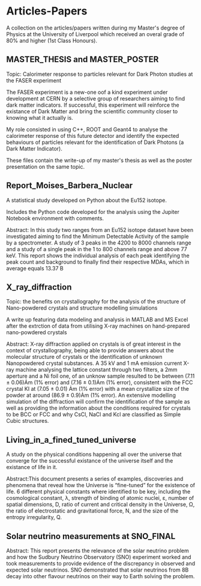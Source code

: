 # Articles-Papers
A collection on the articles/papers written during my Master's degree of Physics at the University of Liverpool which received an overal grade of 80% and higher (1st Class Honours).


## MASTER_THESIS and MASTER_POSTER

Topic:  Calorimeter response to particles relevant for Dark Photon studies at the FASER experiment

The FASER experiment is a new-one oof a kind experiment under development at CERN by a selective group of researchers aiming to find dark matter indicators. If successful, this experiment will reinforce the existance of Dark Matter and bring the scientific community closer to knowing what it actually is.

My role consisted in using C++, ROOT and Geant4 to analyse the calorimeter response of this future detector and identify the expected behaviours of particles relevant for the identification of Dark Photons (a Dark Matter Indicator).

These files contain the write-up of my master's thesis as well as the poster presentation on the same topic.

## Report_Moises_Barbera_Nuclear

A statistical study developed on Python about the Eu152 isotope.

Includes the Python code developed for the analysis using the Jupiter Notebook environment with comments.

Abstract: In this study two ranges from an Eu152 isotope dataset have been investigated aiming to find the Minimum Detectable Activity of the sample by a spectrometer. A study of 3 peaks in the 4200 to 8000 channels range and a study of a single peak in the 1 to 800 channels range and above 77 keV. This report shows the individual analysis of each peak identifying the peak count and background to finally find their respective MDAs, which in average equals 13.37 B

## X_ray_diffraction

Topic: the benefits on crystallography for the analysis of the structure of Nano-powdered crystals and structure modelling simulations

A write up featuring data modeling and analysis in MATLAB and MS Excel after the extrction of data from utilising X-ray machines on hand-prepared nano-powdered crystals

Abstract: X-ray diffraction applied on crystals is of great interest in the context of crystallography, being able to provide answers about the molecular structure of crystals or the identification of unknown Nanopowdered crystal substances. A 35 kV and 1 mA emission current X-ray machine analysing the lattice constant through two filters, a 2mm aperture and a Ni foil one, of an unknow sample resulted to be between (7.11 ± 0.06)Ȧm (1% error) and (7.16 ± 0.1)Ȧm (1% error), consistent with the FCC crystal KI at (7.05 ± 0.01) Ȧm (1% error) with a mean crystallize size of the powder at around (86.9 ± 0.9)Ȧm (1% error). An extensive modelling simulation of the diffraction will confirm the identification of the sample as well as providing the information about the conditions required for crystals to be BCC or FCC and why CsCl, NaCl and Kcl are classified as Simple Cubic structures.


## Living_in_a_fined_tuned_universe

A study on the physical conditions happening all over the universe that converge for the successful existance of the universe itself and the existance of life in it.

Abstract:This document presents a series of examples, discoveries and phenomena that reveal how the Universe is “fine-tuned” for the existence of life. 6 different physical constants where identified to be key, including the cosmological constant, λ, strength of binding of atomic nuclei, ε, number of spatial dimensions, D, ratio of current and critical density in the Universe, Ω, the ratio of electrostatic and gravitational force, N, and the size of the entropy irregularity, Q.


## Solar neutrino measurements at SNO_FINAL

Abstract: This report presents the relevance of the solar neutrino problem and how the Sudbury Neutrino Observatory (SNO) experiment worked and took measurements to provide evidence of the discrepancy in observed and expected solar neutrinos. SNO demonstrated that solar neutrinos from 8B decay into other flavour neutrinos on their way to Earth solving the problem.
